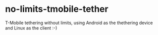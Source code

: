 # no-limits-tmobile-tether
T-Mobile tethering without limits, using Android as the thethering device and Linux as the client :-)
